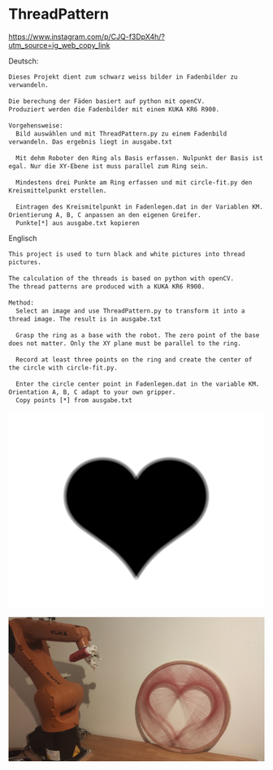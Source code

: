 # ThreadPattern

https://www.instagram.com/p/CJQ-f3DpX4h/?utm_source=ig_web_copy_link

Deutsch:
    
    Dieses Projekt dient zum schwarz weiss bilder in Fadenbilder zu verwandeln. 

    Die berechung der Fäden basiert auf python mit openCV. 
    Produziert werden die Fadenbilder mit einem KUKA KR6 R900.

    Vorgehensweise:
      Bild auswählen und mit ThreadPattern.py zu einem Fadenbild verwandeln. Das ergebnis liegt in ausgabe.txt

      Mit dehm Roboter den Ring als Basis erfassen. Nulpunkt der Basis ist egal. Nur die XY-Ebene ist muss parallel zum Ring sein.

      Mindestens drei Punkte am Ring erfassen und mit circle-fit.py den Kreismittelpunkt erstellen.

      Eintragen des Kreismitelpunkt in Fadenlegen.dat in der Variablen KM. Orientierung A, B, C anpassen an den eigenen Greifer.
      Punkte[*] aus ausgabe.txt kopieren

Englisch
    
    This project is used to turn black and white pictures into thread pictures.

    The calculation of the threads is based on python with openCV.
    The thread patterns are produced with a KUKA KR6 R900.

    Method:
      Select an image and use ThreadPattern.py to transform it into a thread image. The result is in ausgabe.txt

      Grasp the ring as a base with the robot. The zero point of the base does not matter. Only the XY plane must be parallel to the ring.

      Record at least three points on the ring and create the center of the circle with circle-fit.py.

      Enter the circle center point in Fadenlegen.dat in the variable KM. Orientation A, B, C adapt to your own gripper.
      Copy points [*] from ausgabe.txt

![alt text](https://github.com/hidbefra/ThreadPattern/blob/main/herz-blur3.png?raw=true)

![alt text](https://github.com/hidbefra/ThreadPattern/blob/main/Bilder/ergebnis.jpg?raw=true)

